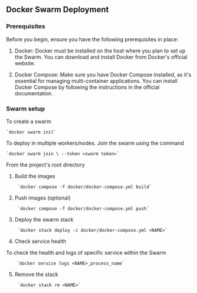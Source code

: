 ## Docker Swarm Deployment

### Prerequisites

Before you begin, ensure you have the following prerequisites in place:

1. Docker: Docker must be installed on the host where you plan to set up the Swarm. You can download and install Docker from Docker's official website.

2. Docker Compose: Make sure you have Docker Compose installed, as it's essential for managing multi-container applications. You can install Docker Compose by following the instructions in the official documentation.

### Swarm setup

To create a swarm

    `docker swarm init`

To deploy in multiple workers/nodes. Join the swarm using the command

    `docker swarm join \ --token <swarm token>`

From the project's root directory

1. Build the images

        `docker compose -f docker/docker-compose.yml build`

2. Push images (optional)

        `docker compose -f docker/docker-compose.yml push`

3. Deploy the swarm stack

        `docker stack deploy -c docker/docker-compose.yml <NAME>`

4. Check service health

To check the health and logs of specific service within the Swarm

        `docker service logs <NAME>_process_name`

5. Remove the stack

        `docker stack rm <NAME>`
